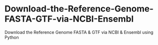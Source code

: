 # Download-the-Reference-Genome-FASTA-GTF-via-NCBI-Ensembl
Download the Reference Genome FASTA &amp; GTF via NCBI &amp; Ensembl using Python
